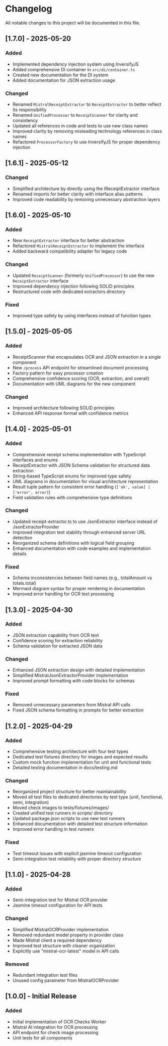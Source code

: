 # Changelog

All notable changes to this project will be documented in this file.

## [1.7.0] - 2025-05-20

### Added
- Implemented dependency injection system using InversifyJS
- Added comprehensive DI container in `src/di/container.ts`
- Created new documentation for the DI system
- Added documentation for JSON extraction usage

### Changed
- Renamed `MistralReceiptExtractor` to `ReceiptExtractor` to better reflect its responsibility
- Renamed `UnifiedProcessor` to `ReceiptScanner` for clarity and consistency
- Updated all references in code and tests to use new class names
- Improved clarity by removing misleading technology references in class names
- Refactored `ProcessorFactory` to use InversifyJS for proper dependency injection

## [1.6.1] - 2025-05-12

### Changed
- Simplified architecture by directly using the IReceiptExtractor interface
- Renamed imports for better clarity with interface alias patterns
- Improved code readability by removing unnecessary abstraction layers

## [1.6.0] - 2025-05-10

### Added
- New `ReceiptExtractor` interface for better abstraction
- Refactored `MistralReceiptExtractor` to implement the interface
- Added backward compatibility adapter for legacy code

### Changed
- Updated `ReceiptScanner` (formerly `UnifiedProcessor`) to use the new `ReceiptExtractor` interface
- Improved dependency injection following SOLID principles
- Restructured code with dedicated extractors directory

### Fixed
- Improved type safety by using interfaces instead of function types

## [1.5.0] - 2025-05-05

### Added
- ReceiptScanner that encapsulates OCR and JSON extraction in a single component
- New `/process` API endpoint for streamlined document processing
- Factory pattern for easy processor creation
- Comprehensive confidence scoring (OCR, extraction, and overall)
- Documentation with UML diagrams for the new component

### Changed
- Improved architecture following SOLID principles
- Enhanced API response format with confidence metrics

## [1.4.0] - 2025-05-01

### Added
- Comprehensive receipt schema implementation with TypeScript interfaces and enums
- ReceiptExtractor with JSON Schema validation for structured data extraction
- String-based TypeScript enums for improved type safety
- UML diagrams in documentation for visual architecture representation
- Result tuple pattern for consistent error handling (`['ok', value] | ['error', error]`)
- Field validation rules with comprehensive type definitions

### Changed
- Updated receipt-extractor.ts to use JsonExtractor interface instead of JsonExtractorProvider
- Improved integration test stability through enhanced server URL detection
- Reorganized schema definitions with logical field grouping
- Enhanced documentation with code examples and implementation details

### Fixed
- Schema inconsistencies between field names (e.g., totalAmount vs totals.total)
- Mermaid diagram syntax for proper rendering in documentation
- Improved error handling for OCR text processing

## [1.3.0] - 2025-04-30

### Added
- JSON extraction capability from OCR text
- Confidence scoring for extraction reliability
- Schema validation for extracted JSON data

### Changed
- Enhanced JSON extraction design with detailed implementation
- Simplified MistralJsonExtractorProvider implementation
- Improved prompt formatting with code blocks for schemas

### Fixed
- Removed unnecessary parameters from Mistral API calls
- Fixed JSON schema formatting in prompts for better extraction

## [1.2.0] - 2025-04-29

### Added
- Comprehensive testing architecture with four test types
- Dedicated test fixtures directory for images and expected results
- Custom mock function implementation for unit and functional tests
- Detailed testing documentation in docs/testing.md

### Changed
- Reorganized project structure for better maintainability
- Moved all test files to dedicated directories by test type (unit, functional, semi, integration)
- Moved check images to tests/fixtures/images/
- Created unified test runners in scripts/ directory
- Updated package.json scripts to use new test runners
- Enhanced documentation with detailed test structure information
- Improved error handling in test runners

### Fixed
- Test timeout issues with explicit jasmine timeout configuration
- Semi-integration test reliability with proper directory structure

## [1.1.0] - 2025-04-28

### Added
- Semi-integration test for Mistral OCR provider
- Jasmine timeout configuration for API tests

### Changed
- Simplified MistralOCRProvider implementation
- Removed redundant model property in provider class
- Made Mistral client a required dependency
- Improved test structure with cleaner organization
- Explicitly use "mistral-ocr-latest" model in API calls

### Removed
- Redundant integration test files
- Unused config parameter from MistralOCRProvider

## [1.0.0] - Initial Release

### Added
- Initial implementation of OCR Checks Worker
- Mistral AI integration for OCR processing
- API endpoint for check image processing
- Unit tests for all components